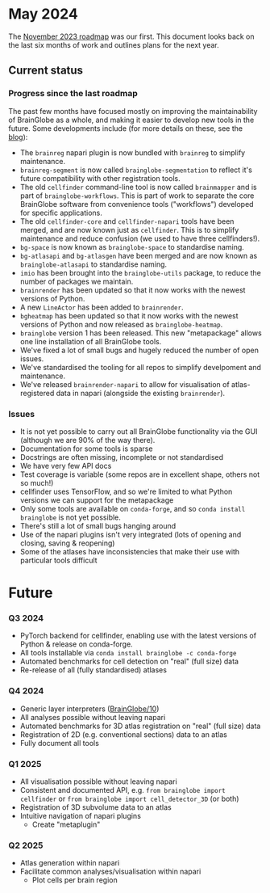 # May 2024

The [November 2023 roadmap](november-2023) was our first. This document looks back on the last six months of work 
and outlines plans for the next year.

## Current status

### Progress since the last roadmap
The past few months have focused mostly on improving the maintainability of BrainGlobe as a whole, and making it easier 
to develop new tools in the future. Some developments include (for more details on these, see the [blog](https://brainglobe.info/blog/)):
* The `brainreg` napari plugin is now bundled with `brainreg` to simplify maintenance.
* `brainreg-segment` is now called `brainglobe-segmentation` to reflect it's future compatibility with other registration tools.
* The old `cellfinder` command-line tool is now called `brainmapper` and is part of `brainglobe-workflows`. This is part of
work to separate the core BrainGlobe software from convenience tools ("workflows") developed for specific applications.
* The old `cellfinder-core` and `cellfinder-napari` tools have been merged, and are now known just as `cellfinder`. 
This is to simplify maintenance and reduce confusion (we used to have three cellfinders!).
* `bg-space` is now known as `brainglobe-space` to standardise naming.
* `bg-atlasapi` and `bg-atlasgen` have been merged and are now known as `brainglobe-atlasapi` to standardise naming.
* `imio` has been brought into the `brainglobe-utils` package, to reduce the number of packages we maintain. 
* `brainrender` has been updated so that it now works with the newest versions of Python.
* A new `LineActor` has been added to `brainrender`.
* `bgheatmap` has been updated so that it now works with the newest versions of Python and now released as `brainglobe-heatmap`.
* `brainglobe` version 1 has been released. This new "metapackage" allows one line installation of all BrainGlobe tools.
* We've fixed a lot of small bugs and hugely reduced the number of open issues. 
* We've standardised the tooling for all repos to simplify develpoment and maintenance.
* We've released `brainrender-napari` to allow for visualisation of atlas-registered data in napari 
(alongside the existing `brainrender`).

### Issues
* It is not yet possible to carry out all BrainGlobe functionality via the GUI (although we are 90% of the way there).
* Documentation for some tools is sparse
* Docstrings are often missing, incomplete or not standardised
* We have very few API docs
* Test coverage is variable (some repos are in excellent shape, others not so much!)
* cellfinder uses TensorFlow, and so we're limited to what Python versions we can support for the metapackage
* Only some tools are available on `conda-forge`, and so `conda install brainglobe` is not yet possible.
* There's still a lot of small bugs hanging around
* Use of the napari plugins isn't very integrated (lots of opening and closing, saving & reopening)
* Some of the atlases have inconsistencies that make their use with particular tools difficult


# Future 
### Q3 2024
* PyTorch backend for cellfinder, enabling use with the latest versions of Python & release on conda-forge.
* All tools installable via `conda install brainglobe -c conda-forge`
* Automated benchmarks for cell detection on "real" (full size) data
* Re-release of all (fully standardised) atlases


### Q4 2024
* Generic layer interpreters ([BrainGlobe/10](https://github.com/brainglobe/BrainGlobe/issues/10))
* All analyses possible without leaving napari
* Automated benchmarks for 3D atlas registration on "real" (full size) data
* Registration of 2D (e.g. conventional sections) data to an atlas
* Fully document all tools

### Q1 2025
* All visualisation possible without leaving napari
* Consistent and documented API, e.g. `from brainglobe import cellfinder` or `from brainglobe import cell_detector_3D` (or both)
* Registration of 3D subvolume data to an atlas
* Intuitive navigation of napari plugins
  * Create "metaplugin"
  
### Q2 2025
* Atlas generation within napari
* Facilitate common analyses/visualisation within napari
  * Plot cells per brain region